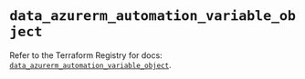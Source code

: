 # `data_azurerm_automation_variable_object`

Refer to the Terraform Registry for docs: [`data_azurerm_automation_variable_object`](https://registry.terraform.io/providers/hashicorp/azurerm/4.22.0/docs/data-sources/automation_variable_object).
